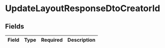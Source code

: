 # UpdateLayoutResponseDtoCreatorId


## Fields

| Field       | Type        | Required    | Description |
| ----------- | ----------- | ----------- | ----------- |